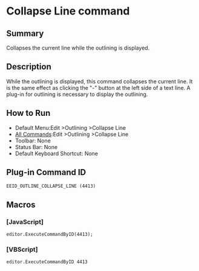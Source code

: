 # Collapse Line command

## Summary

Collapses the current line while the outlining is displayed.

## Description

While the outlining is displayed, this command collapses the current line. It is the same effect as clicking the "-" button at the
left side of a text line. A plug-in for outlining is necessary to display the outlining.

## How to Run

- Default Menu:Edit \>Outlining \>Collapse Line
- [All Commands](../tools/all_commands):Edit \>Outlining \>Collapse Line
- Toolbar: None
- Status Bar: None
- Default Keyboard Shortcut: None

## Plug-in Command ID

```
EEID_OUTLINE_COLLAPSE_LINE (4413)```

## Macros

### \[JavaScript\]

```
editor.ExecuteCommandByID(4413);
```

### \[VBScript\]

```
editor.ExecuteCommandByID 4413
```
